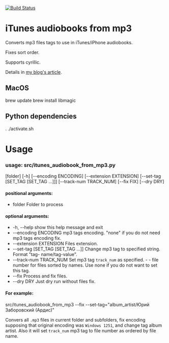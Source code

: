 [![Build Status](https://github.com/andgineer/itunes-audiobook-from-mp3/workflows/ci/badge.svg)](https://github.com/andgineer/itunes-audiobook-from-mp3/actions)
# iTunes audiobooks from mp3

Converts mp3 files tags to use in iTunes/iPhone audiobooks. 

Fixes sort order. 

Supports cyrillic.

Details in [my blog's article](https://sorokin.engineer/posts/en/itunes_audiobook_from_mp3.html).


## MacOS

  brew update
  brew install libmagic
  
## Python dependencies  

  . ./activate.sh
  
# Usage
### usage: src/itunes_audiobook_from_mp3.py 
 [folder]
 [-h] 
 [--encoding ENCODING]
 [--extension EXTENSION]
 [--set-tag [SET_TAG [SET_TAG ...]]]
 [--track-num TRACK_NUM] [--fix FIX]
 [--dry DRY]

#### positional arguments:

*  folder                Folder to process

#### optional arguments:

*  -h, --help            show this help message and exit
* --encoding ENCODING   mp3 tags encoding. "none" if you do not need mp3 tags
                        encoding fix.
*  --extension EXTENSION
                        Files extension.
*  --set-tag [SET_TAG [SET_TAG ...]]
                        Change mp3 tag to specified string. Format "tag-
                        name/tag-value".
*  --track-num TRACK_NUM
                        Set mp3 tag `track_num` as specified. - - file number
                        for files sorted by names. Use none if you do not want
                        to set this tag.
*  --fix               Process and fix files.
*  --dry DRY             Just dry run without files fix.

#### For example:

  src/itunes_audiobook_from_mp3 --fix --set-tag="album_artist/Юрий Заборовский (Ардис)"
  
  Convers all `.mp3` files in current folder and subfolders, fix encoding supposing
  that original encoding was `Windows 1251`, and change tag album artist.
  Also it will set `track_num` mp3 tag to file number as ordered by file name.
  
  